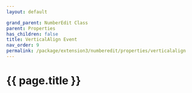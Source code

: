 ```yaml
---
layout: default

grand_parent: NumberEdit Class
parent: Properties
has_children: false
title: VerticalAlign Event
nav_order: 9
permalink: /package/extension3/numberedit/properties/verticalalign
---
```

# {{ page.title }}

